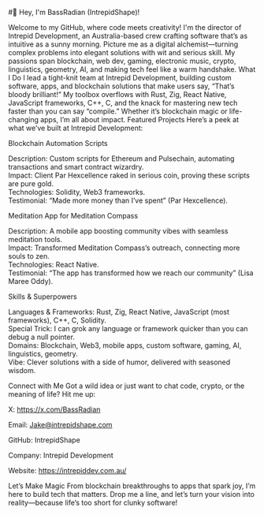 #👋 Hey, I'm BassRadian (IntrepidShape)!

Welcome to my GitHub, where code meets creativity! I'm the director of Intrepid Development, an Australia-based crew crafting software that’s as intuitive as a sunny morning. Picture me as a digital alchemist—turning complex problems into elegant solutions with wit and serious skill. My passions span blockchain, web dev, gaming, electronic music, crypto, linguistics, geometry, AI, and making tech feel like a warm handshake.
What I Do
I lead a tight-knit team at Intrepid Development, building custom software, apps, and blockchain solutions that make users say, “That’s bloody brilliant!” My toolbox overflows with Rust, Zig, React Native, JavaScript frameworks, C++, C, and the knack for mastering new tech faster than you can say “compile.” Whether it’s blockchain magic or life-changing apps, I’m all about impact.
Featured Projects
Here’s a peek at what we’ve built at Intrepid Development:

Blockchain Automation Scripts  

Description: Custom scripts for Ethereum and Pulsechain, automating transactions and smart contract wizardry.  
Impact: Client Par Hexcellence raked in serious coin, proving these scripts are pure gold.  
Technologies: Solidity, Web3 frameworks.  
Testimonial: “Made more money than I’ve spent” (Par Hexcellence).


Meditation App for Meditation Compass  

Description: A mobile app boosting community vibes with seamless meditation tools.  
Impact: Transformed Meditation Compass’s outreach, connecting more souls to zen.  
Technologies: React Native.  
Testimonial: “The app has transformed how we reach our community” (Lisa Maree Oddy).

Skills & Superpowers

Languages & Frameworks: Rust, Zig, React Native, JavaScript (most frameworks), C++, C, Solidity.  
Special Trick: I can grok any language or framework quicker than you can debug a null pointer.  
Domains: Blockchain, Web3, mobile apps, custom software, gaming, AI, linguistics, geometry.  
Vibe: Clever solutions with a side of humor, delivered with seasoned wisdom.

Connect with Me
Got a wild idea or just want to chat code, crypto, or the meaning of life? Hit me up:  

X: https://x.com/BassRadian

Email: Jake@intrepidshape.com

GitHub: IntrepidShape

Company: Intrepid Development

Website: https://intrepiddev.com.au/

Let’s Make Magic
From blockchain breakthroughs to apps that spark joy, I’m here to build tech that matters. Drop me a line, and let’s turn your vision into reality—because life’s too short for clunky software!
